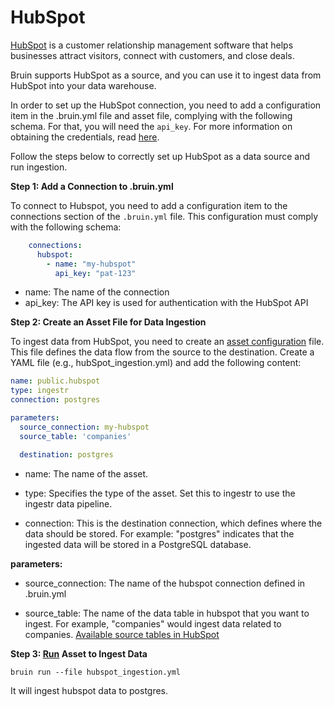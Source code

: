 # HubSpot
[HubSpot](https://www.hubspot.com/) is a customer relationship management software that helps businesses attract visitors, connect with customers, and close deals.

Bruin supports HubSpot as a source, and you can use it to ingest data from HubSpot into your data warehouse.

In order to set up the HubSpot connection, you need to add a configuration item in the .bruin.yml file and asset file, complying with the following schema. For that, you will need the `api_key`. For more information on obtaining the credentials, read [here](https://dlthub.com/docs/dlt-ecosystem/verified-sources/hubspot#setup-guide).

Follow the steps below to correctly set up HubSpot as a data source and run ingestion.

**Step 1: Add a Connection to .bruin.yml**

To connect to Hubspot, you need to add a configuration item to the connections section of the `.bruin.yml` file. This configuration must comply with the following schema:

```yaml
    connections:
      hubspot:
        - name: "my-hubspot"
          api_key: "pat-123"
```
- name: The name of the connection
- api_key: The API key is used for authentication with the HubSpot API

**Step 2: Create an Asset File for Data Ingestion**

To ingest data from HubSpot, you need to create an [asset configuration](https://bruin-data.github.io/bruin/assets/ingestr.html#asset-structure) file. This file defines the data flow from the source to the destination. Create a YAML file (e.g., hubSpot_ingestion.yml) and add the following content:

```yaml
name: public.hubspot
type: ingestr
connection: postgres

parameters:
  source_connection: my-hubspot
  source_table: 'companies'

  destination: postgres
```
- name: The name of the asset.

- type: Specifies the type of the asset. Set this to ingestr to use the ingestr data pipeline.

- connection: This is the destination connection, which defines where the data should be stored. For example: "postgres" indicates that the ingested data will be stored in a PostgreSQL database.

**parameters:**
- source_connection: The name of the hubspot connection defined in .bruin.yml

- source_table: The name of the data table in hubspot that you want to ingest. For example, "companies" would ingest data related to companies. [Available source tables in HubSpot](https://bruin-data.github.io/ingestr/supported-sources/hubspot.html#tables)


**Step 3: [Run](https://bruin-data.github.io/bruin/commands/run.html) Asset to Ingest Data**
```
bruin run --file hubspot_ingestion.yml
```
It will ingest hubspot data to postgres.
